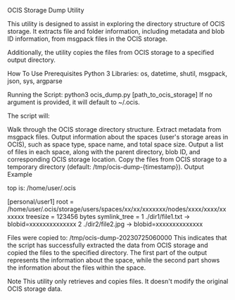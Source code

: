 OCIS Storage Dump Utility

This utility is designed to assist in exploring the directory structure of OCIS storage. It extracts file and folder information, including metadata and blob ID information, from msgpack files in the OCIS storage.

Additionally, the utility copies the files from OCIS storage to a specified output directory.

How To Use
Prerequisites
Python 3
Libraries: os, datetime, shutil, msgpack, json, sys, argparse

Running the Script:
python3 ocis_dump.py [path_to_ocis_storage]
If no argument is provided, it will default to ~/.ocis.

The script will:

Walk through the OCIS storage directory structure.
Extract metadata from msgpack files.
Output information about the spaces (user's storage areas in OCIS), such as space type, space name, and total space size.
Output a list of files in each space, along with the parent directory, blob ID, and corresponding OCIS storage location.
Copy the files from OCIS storage to a temporary directory (default: /tmp/ocis-dump-{timestamp}).
Output Example

top is:  /home/user/.ocis

[personal/user1]
    root = /home/user/.ocis/storage/users/spaces/xx/xx/xxxxxxx/nodes/xxxx/xxxx/xxxxxxx
    treesize = 123456 bytes
    symlink_tree =
    1   ./dir1/file1.txt -> blobid=xxxxxxxxxxxxxx
    2   ./dir2/file2.jpg -> blobid=xxxxxxxxxxxxxx

Files were copied to: /tmp/ocis-dump-20230725060000
This indicates that the script has successfully extracted the data from OCIS storage and copied the files to the specified directory. The first part of the output represents the information about the space, while the second part shows the information about the files within the space.

Note
This utility only retrieves and copies files. It doesn't modify the original OCIS storage data.
